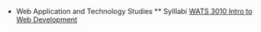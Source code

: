 * Web Application and Technology Studies
** Sylllabi
[WATS 3010 Intro to Web Development](Syllabus-3010.md)